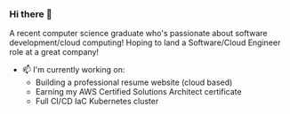 ### Hi there 👋

A recent computer science graduate who's passionate about software development/cloud computing! Hoping to land a Software/Cloud Engineer role at a great company!

- 📫 I'm currently working on:
  - Building a professional resume website (cloud based)
  - Earning my AWS Certified Solutions Architect certificate
  - Full CI/CD IaC Kubernetes cluster

<!--
**cameroncarlg/cameroncarlg** is a ✨ _special_ ✨ repository because its `README.md` (this file) appears on your GitHub profile.

Here are some ideas to get you started:

- 🔭 I’m currently working on ...
- 🌱 I’m currently learning ...
- 👯 I’m looking to collaborate on ...
- 🤔 I’m looking for help with ...
- 💬 Ask me about ...
- 📫 How to reach me: ...
- 😄 Pronouns: ...
- ⚡ Fun fact: ...
-->
